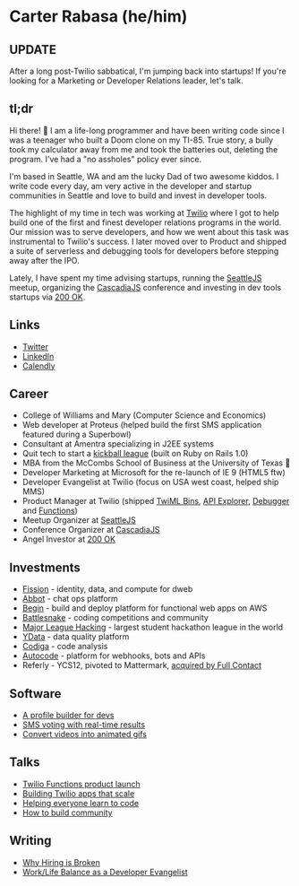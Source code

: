 # Carter Rabasa (he/him)

## UPDATE 

After a long post-Twilio sabbatical, I'm jumping back into startups! If you're looking for a Marketing or Developer Relations leader, let's talk.

## tl;dr

Hi there! 👋 I am a life-long programmer and have been writing code since I was a teenager who built a Doom clone on my TI-85. True story, a bully took my calculator away from me and took the batteries out, deleting the program. I've had a "no assholes" policy ever since.

I'm based in Seattle, WA and am the lucky Dad of two awesome kiddos. I write code every day, am very active in the developer and startup communities in Seattle and love to build and invest in developer tools.

The highlight of my time in tech was working at [Twilio](https://twilio.com) where I got to help build one of the first and finest developer relations programs in the world. Our mission was to serve developers, and how we went about this task was instrumental to Twilio's success. I later moved over to Product and shipped a suite of serverless and debugging tools for developers before stepping away after the IPO.

Lately, I have spent my time advising startups, running the [SeattleJS](https://seattlejs.com) meetup, organizing the [CascadiaJS](https://2022.cascadiajs.com) conference and investing in dev tools startups via [200 OK](https://200ok.vc).

## Links

- [Twitter](https://twitter.com/crtr0)
- [LinkedIn](https://www.linkedin.com/in/carterrabasa/)
- [Calendly](https://calendly.com/carter-rabasa)

## Career

- College of Williams and Mary (Computer Science and Economics)
- Web developer at Proteus (helped build the first SMS application featured during a Superbowl)
- Consultant at Amentra specializing in J2EE systems
- Quit tech to start a [kickball league](https://dcfray.com/sport/kickball/) (built on Ruby on Rails 1.0)
- MBA from the McCombs School of Business at the University of Texas 🤘
- Developer Marketing at Microsoft for the re-launch of IE 9 (HTML5 ftw)
- Developer Evangelist at Twilio (focus on USA west coast, helped ship MMS)
- Product Manager at Twilio (shipped [TwiML Bins](https://www.twilio.com/docs/serverless/twiml-bins), [API Explorer](https://www.twilio.com/blog/2011/08/announcing-the-twilio-api-explorer-2.html), [Debugger](https://www.twilio.com/blog/2017/02/real-time-visibility-into-application-errors-with-the-debugger-webhook.html) and [Functions](https://www.twilio.com/blog/2017/05/introducing-twilio-functions.html))
- Meetup Organizer at [SeattleJS](https://seattlejs.com) 
- Conference Organizer at [CascadiaJS](https://2022.cascadiajs.com)
- Angel Investor at [200 OK](https://200ok.vc)

## Investments

- [Fission](https://fission.codes/) - identity, data, and compute for dweb
- [Abbot](https://ab.bot/) - chat ops platform
- [Begin](https://begin.com) - build and deploy platform for functional web apps on AWS
- [Battlesnake](https://play.battlesnake.com/) - coding competitions and community
- [Major League Hacking](https://mlh.io/) - largest student hackathon league in the world
- [YData](https://ydata.ai/) - data quality platform
- [Codiga](https://www.codiga.io/) - code analysis
- [Autocode](https://autocode.com/) - platform for webhooks, bots and APIs
- Referly - YCS12, pivoted to Mattermark, [acquired by Full Contact](https://techcrunch.com/2017/12/21/mattermark-to-shut-down-after-selling-to-full-contact/)

## Software

- [A profile builder for devs](http://fizbuz.com)
- [SMS voting with real-time results](https://github.com/crtr0/votr-part5)
- [Convert videos into animated gifs](https://github.com/crtr0/gifit)

## Talks

- [Twilio Functions product launch](https://www.youtube.com/watch?v=PKodXk6L5Eo)
- [Building Twilio apps that scale](https://www.youtube.com/watch?v=3O_jnb-53f4)
- [Helping everyone learn to code](https://www.youtube.com/watch?v=pHJRELG31dE)
- [How to build community](https://www.youtube.com/watch?v=UaWTrMX0MY8)

## Writing

- [Why Hiring is Broken](https://medium.com/@carter.rabasa/the-last-inefficient-market-7d1d947e6360)
- [Work/Life Balance as a Developer Evangelist](https://carter.rabasa.com/2012/07/17/how-to-balance-hustling-and-family)

<!---
crtr0/crtr0 is a ✨ special ✨ repository because its `README.md` (this file) appears on your GitHub profile.
You can click the Preview link to take a look at your changes.
--->
